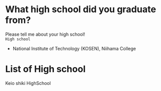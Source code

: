 # What high school did you graduate from?
Please tell me about your high school!  
```High school```  
- National Institute of Technology (KOSEN), Niihama College 

# List of High school
Keio shiki HighSchool
